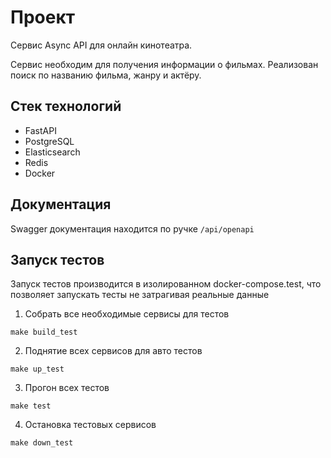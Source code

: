 # Проект 

Сервис Async API для онлайн кинотеатра.

Сервис необходим для получения информации о фильмах. Реализован поиск по названию фильма, жанру и актёру.

## Стек технологий

- FastAPI
- PostgreSQL
- Elasticsearch
- Redis
- Docker

## Документация
Swagger документация находится по ручке `/api/openapi`

## Запуск тестов
Запуск тестов производится в изолированном docker-compose.test, что позволяет запускать тесты не затрагивая реальные данные

1. Собрать все необходимые сервисы для тестов
```
make build_test
```
2. Поднятие всех сервисов для авто тестов
```
make up_test
```
3. Прогон всех тестов
```
make test
```
4. Остановка тестовых сервисов
```
make down_test
```
